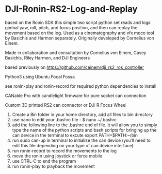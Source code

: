 # DJI-Ronin-RS2-Log-and-Replay
based on the Ronin SDK this simple two script python set reads and logs gimbal yaw, roll, pitch, and focus position, and then can replay the movement based on the log. Used as a cinematography and vfx moco tool by Basichis and Harmon separately. Originally developed by Cornelius von Einem.

Made in collaboration and consultation by Cornelius von Einem, Casey Basichis, Riley Harmon, and DJI Engineers 

based previously on https://github.com/ceinem/dji_rs2_ros_controller

Python3 using Ubuntu Focal Fossa

see ronin-play and ronin-record for required python dependencies to install

CANable Pro with candlelight firmware for pure socket can connection

Custom 3D printed RS2 can connector or DJI R Focus Wheel


1) Create a Bin folder in your home directory, add all files to bin directory
2) use nano to edit your .bashrc file - $ nano ~/.bashrc
3) add the following line to the .bashrc end of file. it will allow you to simply type the name of the python scripts and bash scripts for bringing up the can device in the terminal to excute
export PATH=$PATH:~/bin
4) run sudo can-up in terminal to initialize the can device (you'll need to edit this file depending on your type of can device interface)
5) run ronin-record to record the movements to the log
6) move the ronin using joystick or force mobile
7) use CTRL-C to end the program
8) run ronin-play to playback the movement
